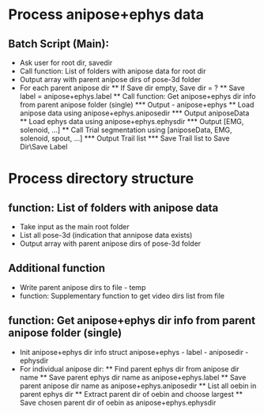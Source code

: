 # Process anipose+ephys data
## Batch Script (Main):
* Ask user for root dir, savedir
* Call function: List of folders with anipose data for root dir
* Output array with parent anipose dirs of pose-3d folder
* For each parent anipose dir
** If Save dir empty, Save dir = ?
** Save label = anipose+ephys.label
** Call function: Get anipose+ephys dir info from parent anipose folder (single)
*** Output - anipose+ephys
** Load anipose data using anipose+ephys.aniposedir
*** Output aniposeData
** Load ephys data using anipose+ephys.ephysdir
*** Output [EMG, solenoid, ...]
** Call Trial segmentation using [aniposeData, EMG, solenoid, spout, ...]
*** Output Trail list
*** Save Trail list to Save Dir\Save Label

# Process directory structure

## function: List of folders with anipose data 
* Take input as the main root folder
* List all pose-3d (indication that annipose data exists)
* Output array with parent anipose dirs of pose-3d folder

## Additional function
* Write parent anipose dirs to file - temp
* function: Supplementary function to get video dirs list from file

## function: Get anipose+ephys dir info from parent anipose folder (single)
* Init anipose+ephys dir info struct
	anipose+ephys
		- label
		- aniposedir
		- ephysdir
* For individual anipose dir:
** Find parent ephys dir from anipose dir name
** Save parent ephys dir name as anipose+ephys.label
** Save parent anipose dir name as anipose+ephys.aniposedir
** List all oebin in parent ephys dir
** Extract parent dir of oebin and choose largest
** Save chosen parent dir of oebin as anipose+ephys.ephysdir

